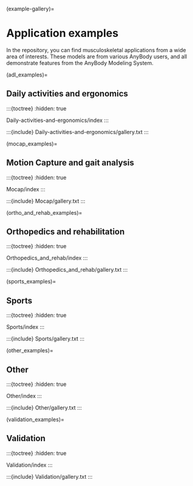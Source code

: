 
(example-gallery)=
# Application examples

In the repository, you can find musculoskeletal applications from a wide area of
interests. These models are from various AnyBody users, and all demonstrate
features from the AnyBody Modeling System.


(adl_examples)=
## Daily activities and ergonomics

:::{toctree}
:hidden: true

Daily-activities-and-ergonomics/index
:::

:::{include} Daily-activities-and-ergonomics/gallery.txt
:::

(mocap_examples)=
## Motion Capture and gait analysis


:::{toctree}
:hidden: true

Mocap/index
:::

:::{include} Mocap/gallery.txt
:::


(ortho_and_rehab_examples)=

## Orthopedics and rehabilitation


:::{toctree}
:hidden: true

Orthopedics_and_rehab/index
:::

:::{include} Orthopedics_and_rehab/gallery.txt
:::

(sports_examples)=

## Sports


:::{toctree}
:hidden: true

Sports/index
:::

:::{include} Sports/gallery.txt
:::

(other_examples)=
## Other


:::{toctree}
:hidden: true

Other/index
:::

:::{include} Other/gallery.txt
:::

(validation_examples)=

## Validation


:::{toctree}
:hidden: true

Validation/index
:::

:::{include} Validation/gallery.txt
:::
